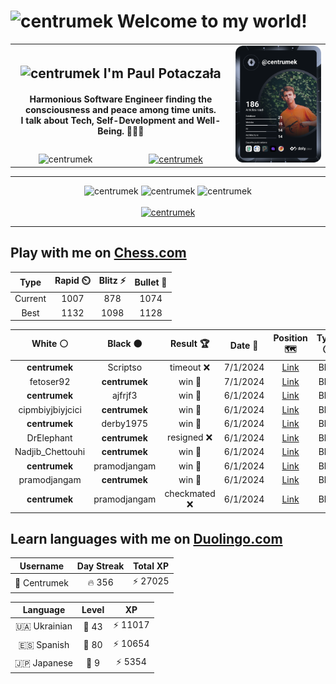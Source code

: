 <h1>
  <img
    src="https://emojis.slackmojis.com/emojis/images/1531849430/4246/blob-sunglasses.gif"
    width="30"
    alt="centrumek"
  />
  Welcome to my world!
</h1>

<table>
  <tbody>
    <tr>
      <td align="center" width="70%" colspan="2">
        <h2>
          <img
            src="https://raw.githubusercontent.com/MartinHeinz/MartinHeinz/master/wave.gif"
            width="30px"
            alt="centrumek"
          />
          I'm Paul Potaczała
        </h2>
        <h4>
          Harmonious Software Engineer finding the consciousness and peace among time units.
          <br/>
          I talk about Tech, Self-Development and Well-Being. 🌿🧘🚀
        </h4>
      </td>
      <td width="30%" rowspan="2">
        <a href="https://app.daily.dev/centrumek">
          <img
            src="./devcard.svg"
            alt="centrumek"
          />
        </a>
      </td>
    </tr>
    <tr align="center">
      <td>
        <img
          src="https://komarev.com/ghpvc/?username=centrumek&label=visitors&color=0e75b6&style=flat"
          alt="centrumek"
        >
      </td>
      <td>
        <a href="https://stackoverflow.com/users/14496012/centrumek">
          <img
            src="https://stackoverflow.com/users/flair/14496012.png?theme=dark"
            alt="centrumek"
          >
        </a>
      </td>
    </tr>
  </tbody>
</table>

---
<div align="center">
  <img 
    src="https://github-readme-stats.vercel.app/api?username=centrumek&show_icons=true&count_private=true&theme=dark&hide_border=true&hide=issues,contribs&bg_color=00000000"
    alt="centrumek"
  />
  <img
    src="https://github-readme-stats.vercel.app/api/top-langs/?username=centrumek&layout=compact&hide_border=true&theme=dark&bg_color=00000000&langs_count=6&exclude_repo=air-statistic-app"
    alt="centrumek"
  />
  <img 
    src="https://github-readme-streak-stats.herokuapp.com?user=centrumek&theme=dark&hide_border=true&background=FFFFFF00"
    alt="centrumek"
  />
  <br/>
  <br/>
  <a href="https://www.buymeacoffee.com/centrumek">
    <img
      src="https://cdn.buymeacoffee.com/buttons/v2/default-orange.png"
      height="50"
      width="210"
      alt="centrumek"
    />
  </a>
</div>

---

## Play with me on [Chess.com](https://www.chess.com/member/centrumek)

<div align="center">
<!--START_SECTION:chessStats-->
<!-- Automatically generated with https://github.com/Balastrong/chess-stats-action -->

| Type | Rapid ⏲️ | Blitz ⚡ | Bullet 🔫 |
|:---:|:---:|:---:|:---:|
| Current | 1007 | 878 | 1074 |
| Best | 1132 | 1098 | 1128 |

| White ⚪ | Black ⚫ | Result 🏆 | Date 📅 | Position 🗺️ | Type 🕕 |
|:---:|:---:|:---:|:---:|:---:|:---:|
| **centrumek** | Scriptso | timeout ❌ | 7/1/2024 | <a href="http://www.ee.unb.ca/cgi-bin/tervo/fen.pl?select=8/8/4b3/8/3K3p/7k/8/8 w - -">Link</a> | Blitz |
| fetoser92 | **centrumek** | win 🥇 | 7/1/2024 | <a href="http://www.ee.unb.ca/cgi-bin/tervo/fen.pl?select=8/8/k7/1p6/7P/6P1/5P1K/4Q3 w - -">Link</a> | Blitz |
| **centrumek** | ajfrjf3 | win 🥇 | 6/1/2024 | <a href="http://www.ee.unb.ca/cgi-bin/tervo/fen.pl?select=8/7R/pp1P2p1/2pB1p2/2K2B1k/P1P5/7P/6R1 b - -">Link</a> | Blitz |
| cipmbiyjbiyjcici | **centrumek** | win 🥇 | 6/1/2024 | <a href="http://www.ee.unb.ca/cgi-bin/tervo/fen.pl?select=8/k3r3/p6p/7b/8/P3n3/5K1P/8 w - -">Link</a> | Blitz |
| **centrumek** | derby1975 | win 🥇 | 6/1/2024 | <a href="http://www.ee.unb.ca/cgi-bin/tervo/fen.pl?select=4Qk2/8/1p1N4/p6p/P1p1p3/1P6/2P2P1P/2KR2R1 b - -">Link</a> | Blitz |
| DrElephant | **centrumek** | resigned ❌ | 6/1/2024 | <a href="http://www.ee.unb.ca/cgi-bin/tervo/fen.pl?select=8/p7/3p2p1/2p5/8/6QP/P1k3PK/4R3 w - -">Link</a> | Blitz |
| Nadjib_Chettouhi | **centrumek** | win 🥇 | 6/1/2024 | <a href="http://www.ee.unb.ca/cgi-bin/tervo/fen.pl?select=r1bq2nr/pp6/1k3p2/6pp/1b5P/5PP1/PPP2P2/R3KB1R w KQ -">Link</a> | Blitz |
| **centrumek** | pramodjangam | win 🥇 | 6/1/2024 | <a href="http://www.ee.unb.ca/cgi-bin/tervo/fen.pl?select=8/1kp2p2/p3pP2/Pp2P3/1PrP3P/7r/R5R1/6K1 b - -">Link</a> | Blitz |
| pramodjangam | **centrumek** | win 🥇 | 6/1/2024 | <a href="http://www.ee.unb.ca/cgi-bin/tervo/fen.pl?select=Q7/P3n3/2ppk1p1/r3p3/q6p/1KP5/1P6/8 w - -">Link</a> | Blitz |
| **centrumek** | pramodjangam | checkmated ❌ | 6/1/2024 | <a href="http://www.ee.unb.ca/cgi-bin/tervo/fen.pl?select=4R3/1p2p1kp/6p1/8/8/p7/1q6/K7 w - -">Link</a> | Blitz |

<!--END_SECTION:chessStats-->
</div>

## Learn languages with me on [Duolingo.com](https://www.duolingo.com/profile/Centrumek)

<div align="center">
<!--START_SECTION:duolingoStats-->
<!-- Automatically generated with https://github.com/centrumek/duolingo-readme-stats-->

| Username | Day Streak | Total XP |
|:---:|:---:|:---:|
| 👤 Centrumek | 🔥 356 | ⚡ 27025 |

| Language | Level | XP |
|:---:|:---:|:---:|
| 🇺🇦 Ukrainian | 👑 43 | ⚡ 11017 |
| 🇪🇸 Spanish | 👑 80 | ⚡ 10654 |
| 🇯🇵 Japanese | 👑 9 | ⚡ 5354 |

<!--END_SECTION:duolingoStats-->
</div>
<!--
**centrumek/centrumek** is a ✨ _special_ ✨ repository because its `README.md` (this file) appears on your GitHub profile.

Here are some ideas to get you started:

- 🔭 I’m currently working on ...
- 🌱 I’m currently learning ...
- 👯 I’m looking to collaborate on ...
- 🤔 I’m looking for help with ...
- 💬 Ask me about ...
- 📫 How to reach me: ...
- 😄 Pronouns: ...
- ⚡ Fun fact: ...
-->
